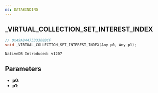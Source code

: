 ```yaml
---
ns: DATABINDING
---
```

## _VIRTUAL_COLLECTION_SET_INTEREST_INDEX

```c
// 0x49A8447533308BCF
void _VIRTUAL_COLLECTION_SET_INTEREST_INDEX(Any p0, Any p1);
```

```
NativeDB Introduced: v1207
```

## Parameters
* **p0**:
* **p1**:
